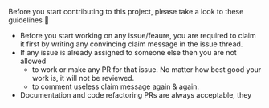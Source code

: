 Before you start contributing to this project, please take a look to these guidelines 🙏
- Before you start working on any issue/feaure, you are required to claim it first by writing any convincing claim message in the issue thread.
- If any issue is already assigned to someone else then you are not allowed
  - to work or make any PR for that issue. No matter how best good your work is, it will not be reviewed.
  - to comment useless claim message again & again.
- Documentation and code refactoring PRs are always acceptable, they 
